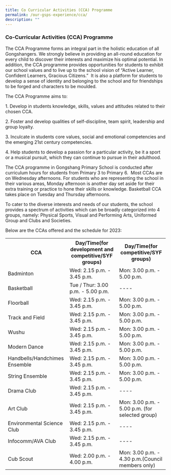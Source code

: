 ```yaml
---
title: Co Curricular Activities (CCA) Programme
permalink: /our-gsps-experience/cca/
description: ""
---
```

### **Co-Curricular Activities (CCA) Programme**
       

The CCA Programme forms an integral part in the holistic education of all Gongshangers. We strongly believe in providing an all-round education for every child to discover their interests and maximize his optimal potential. In addition, the CCA programme provides opportunities for students to exhibit our school values and to live up to the school vision of “Active Learner, Confident Learners, Gracious Citizens.”&nbsp; It is also a platform for students to develop a sense of identity and belonging to the school and for friendships to be forged and characters to be moulded.

The CCA Programme aims to:

1\. Develop in students knowledge, skills, values and attitudes related to their chosen CCA.

2\. Foster and develop qualities of self-discipline, team spirit, leadership and group loyalty.

3\. Inculcate in students core values, social and emotional competencies and the emerging 21st century competencies.

4\. Help students to develop a passion for a particular activity, be it a sport or a musical pursuit, which they can continue to pursue in their adulthood.

The CCA programme in Gongshang Primary School is conducted after curriculum hours for students from Primary 3 to Primary 6.&nbsp; Most CCAs are on Wednesday afternoons. For students who are representing the school in their various areas, Monday afternoon is another day set aside for their extra training or practice to hone their skills or knowledge. Basketball CCA takes place on Tuesday and Thursday afternoons.

To cater to the diverse interests and needs of our students, the school provides a spectrum of activities which can be broadly categorized into 4 groups, namely: Physical Sports, Visual and Performing Arts, Uniformed Group and Clubs and Societies.

Below are the CCAs offered and the schedule for 2023:


<table>
  <tbody><tr>
    <th>CCA</th>
    <th>Day/Time(for development and competitive/SYF groups)</th>
    <th>Day/Time(for competitive/SYF groups)</th>
  </tr>
  <tr>
    <td>Badminton</td>
    <td>Wed: 2.15 p.m. - 3.45 p.m.</td>
    <td>Mon: 3.00 p.m. - 5.00 p.m.</td>
  </tr>
  <tr>
    <td>Basketball</td>
    <td>Tue / Thur: 3.00 p.m. - 5.00 p.m.</td>
    <td>----</td>
  </tr>
	 <tr>
    <td>Floorball</td>
    <td>Wed: 2.15 p.m. - 3.45 p.m.</td>
    <td>Mon: 3.00 p.m. - 5.00 p.m.</td>
	</tr>
	
  <tr>
    <td>Track and Field</td>
    <td>Wed: 2.15 p.m. - 3.45 p.m.</td>
    <td>Mon: 3.00 p.m. - 5.00 p.m.</td>
  </tr>
  <tr>
    <td>Wushu</td>
    <td>Wed: 2.15 p.m. - 3.45 p.m.</td>
    <td>Mon: 3.00 p.m. - 5.00 p.m.</td>
  </tr>
	 <tr>
    <td>Modern Dance</td>
    <td>Wed: 2.15 p.m. - 3.45 p.m.</td>
    <td>Mon: 3.00 p.m. - 5.00 p.m.</td>
  </tr>
	
  <tr>
    <td>Handbells/Handchimes Ensemble</td>
    <td>Wed: 2.15 p.m. - 3.45 p.m.</td>
    <td>Mon: 3.00 p.m. - 5.00 p.m.</td>
  </tr>
  <tr>
    <td>String Ensemble</td>
    <td>Wed: 2.15 p.m. - 3.45 p.m.</td>
    <td>Mon: 3.00 p.m. - 5.00 p.m.</td>
  </tr>
    <tr><td>Drama Club</td>
    <td>Wed: 2.15 p.m. - 3.45 p.m.</td>
    <td>----</td>

  </tr><tr>
    <td>Art Club</td>
    <td>Wed: 2.15 p.m. - 3.45 p.m.</td>
    <td>Mon: 3.00 p.m. - 5.00 p.m. (for selected group)</td>
	</tr>
  <tr>
    <td>Environmental Science Club</td>
    <td>Wed: 2.15 p.m. - 3.45 p.m.</td>
    <td>----</td>
	</tr>
	 <tr>
    <td>Infocomm/AVA Club</td>
    <td>Wed: 2.15 p.m. - 3.45 p.m.</td>
    <td>----</td>
	</tr>
	 
  <tr>
    <td>Cub Scout</td>
    <td>Wed: 2.00 p.m. - 4.00 p.m.</td>
    <td>Mon: 3.00 p.m. - 4.30 p.m.(Council members only)</td>
	</tr>
  <tr>
 
 
  

	
</tr></tbody></table>